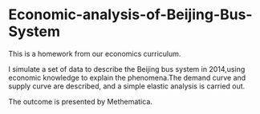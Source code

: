 # Economic-analysis-of-Beijing-Bus-System

This is a homework from our economics curriculum.

I simulate a set of data to describe the Beijing bus system in 2014,using economic knowledge to explain the phenomena.The demand curve and supply curve are described, and a simple elastic analysis is carried out.

The outcome is presented by Methematica.

